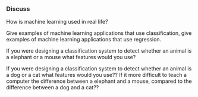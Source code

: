 ### Discuss

How is machine learning used in real life?  

Give examples of machine learning applications that use classification, give examples of machine learning applications that use regression.  

If you were designing a classification system to detect whether an animal is a elephant or a mouse what features would you use?

If you were designing a classification system to detect whether an animal is a dog or a cat what features would you use?? If it more difficult to teach a computer the difference between a elephant and a mouse, compared to the difference between a dog and a cat?? 
 
